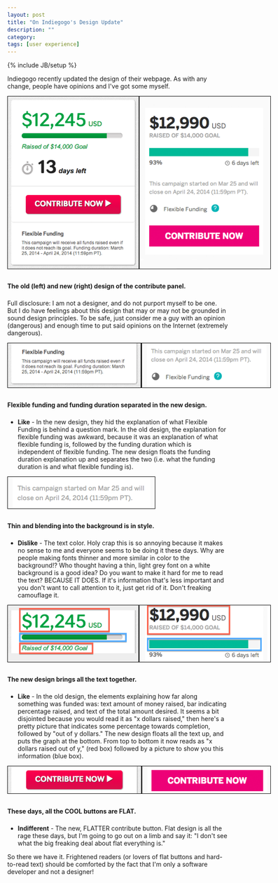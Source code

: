 ```yaml
---
layout: post
title: "On Indiegogo's Design Update"
description: ""
category: 
tags: [user experience]
---
```

{% include JB/setup %}

Indiegogo recently updated the design of their webpage. As with any change, people have opinions and I've got some myself.

<div>
	<img style="max-width: 600px; border: 1px solid #000000; margin-bottom: 0.80em;" src="/assets/images/posts/2014-04-24/indie.png"/>
	<p class="caption-text" style="line-height: 1.5em; margin-bottom: 20px;"><strong>The old (left) and new (right) design of the contribute panel.</strong></p>
</div>

Full disclosure: I am not a designer, and do not purport myself to be one. But I do have feelings about this design that may or may not be grounded in sound design principles. To be safe, just consider me a guy with an opinion (dangerous) and enough time to put said opinions on the Internet (extremely dangerous). 

<!--break-->

<div>
	<img style="max-width: 600px; border: 1px solid #000000; margin-bottom: 0.80em;" src="/assets/images/posts/2014-04-24/like-1.png"/>
	<p class="caption-text" style="line-height: 1.5em; margin-bottom: 20px;"><strong>Flexible funding and funding duration separated in the new design.</strong></p>
</div>

* **Like** - In the new design, they hid the explanation of what Flexible Funding is behind a question mark. In the old design, the explanation for flexible funding was awkward, because it was an explanation of what flexible funding is, followed by the funding duration which is independent of flexible funding. The new design floats the funding duration explanation up and separates the two (i.e. what the funding duration is and what flexible funding is).

<div>
	<img style="max-width: 600px; border: 1px solid #000000; margin-bottom: 0.80em;" src="/assets/images/posts/2014-04-24/dislike-1.png"/>
	<p class="caption-text" style="line-height: 1.5em; margin-bottom: 20px;"><strong>Thin and blending into the background is in style.</strong></p>
</div>

* **Dislike** - The text color. Holy crap this is so annoying because it makes no sense to me and everyone seems to be doing it these days. Why are people making fonts thinner and more similar in color to the background!? Who thought having a thin, light grey font on a white background is a good idea? Do you want to make it hard for me to read the text? BECAUSE IT DOES. If it's information that's less important and you don't want to call attention to it, just get rid of it. Don't freaking camouflage it. 

<div>
	<img style="max-width: 600px; border: 1px solid #000000; margin-bottom: 0.80em;" src="/assets/images/posts/2014-04-24/like-2.png"/>
	<p class="caption-text" style="line-height: 1.5em; margin-bottom: 20px;"><strong>The new design brings all the text together.</strong></p>
</div>

* **Like** - In the old design, the elements explaining how far along something was funded was: text amount of money raised, bar indicating percentage raised, and text of the total amount desired. It seems a bit disjointed because you would read it as "x dollars raised," then here's a pretty picture that indicates some percentage towards completion, followed by "out of y dollars." The new design floats all the text up, and puts the graph at the bottom. From top to bottom it now reads as "x dollars raised out of y," (red box) followed by a picture to show you this information (blue box). 

<div>
	<img style="max-width: 600px; border: 1px solid #000000; margin-bottom: 0.80em;" src="/assets/images/posts/2014-04-24/indifferent-1.png"/>
	<p class="caption-text" style="line-height: 1.5em; margin-bottom: 20px;"><strong>These days, all the COOL buttons are FLAT.</strong></p>
</div>

* **Indifferent** - The new, FLATTER contribute button. Flat design is all the rage these days, but I'm going to go out on a limb and say it: "I don't see what the big freaking deal about flat everything is." 

So there we have it. Frightened readers (or lovers of flat buttons and hard-to-read text) should be comforted by the fact that I'm only a software developer and not a designer!